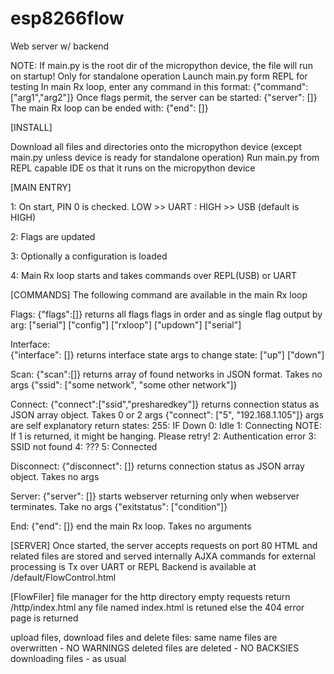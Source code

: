# esp8266flow
Web server w/ backend

NOTE: If main.py is the root dir of the micropython device, the file will run on startup! Only for standalone operation
    Launch main.py form REPL for testing
    In main Rx loop, enter any command in this format: {"command": ["arg1","arg2"]}
    Once flags permit, the server can be started: {"server": []}
    The main Rx loop can be ended with: {"end": []}

[INSTALL]

Download all files and directories onto the micropython device (except main.py unless device is ready for standalone operation)
Run main.py from REPL capable IDE os that it runs on the micropython device


[MAIN ENTRY]

1: On start, PIN 0 is checked. LOW >> UART : HIGH >> USB
    (default is HIGH)

2: Flags are updated

3: Optionally a configuration is loaded

4: Main Rx loop starts and takes commands over REPL(USB) or UART


[COMMANDS]
The following command are available in the main Rx loop

Flags:
{"flags":[]}
    returns all flags
    flags in order and as single flag output by arg:
    ["serial"]
    ["config"]
    ["rxloop"]
    ["updown"]
    ["serial"]
    
Interface:    
{"interface": []}
    returns interface state
    args to change state:
    ["up"]
    ["down"]

Scan:
{"scan":[]}
    returns array of found networks in JSON format. Takes no args
    {"ssid": ["some network", "some other network"]}

Connect:
{"connect":["ssid","presharedkey"]}
    returns connection status as JSON array object. Takes 0 or 2 args
    {"connect": ["5", "192.168.1.105"]}
    args are self explanatory
    return states:
        255: IF Down
        0: Idle
        1: Connecting NOTE: If 1 is returned, it might be hanging. Please retry!
        2: Authentication error
        3: SSID not found
        4: ???
        5: Connected

Disconnect:
{"disconnect": []}
    returns connection status as JSON array object. Takes no args
    
Server:
{"server": []}
    starts webserver returning only when webserver terminates. Take no args
    {"exitstatus": ["condition"]}

End:
{"end": []}
    end the main Rx loop. Takes no arguments


[SERVER]
Once started, the server accepts requests on port 80
HTML and related files are stored and served internally
AJXA commands for external processing is Tx over UART or REPL
Backend is available at /default/FlowControl.html

[FlowFiler]
file manager for the http directory
empty requests return /http/index.html
any file named index.html is retuned
else the 404 error page is returned

upload files, download files and delete files:
same name files are overwritten - NO WARNINGS
deleted files are deleted - NO BACKSIES
downloading files - as usual


